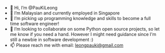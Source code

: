 - 👋 Hi, I’m @PauKiLeong
- 👀 I’m Malaysian and currently employed in Singapore
- 🌱 I’m picking up programming knowledge and skills to become a full time software engineer! 
- 💞️ I’m looking to collaborate on some Python open source projects, so let me know if you need a hand. However I might need guidance since I'm still a newbie in software development :)
- 📫 Please reach me with email: leongpauki@gmail.com

<!---
PauKiLeong/PauKiLeong is a ✨ special ✨ repository because its `README.md` (this file) appears on your GitHub profile.
You can click the Preview link to take a look at your changes.
--->
